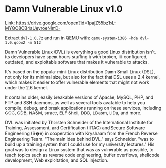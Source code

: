 # Damn Vulnerable Linux v1.0

Link: https://drive.google.com/open?id=1pajZ55bz1sL-MYQO8CB4aUeyroeNImD-

Extract `dvl-1.0.7z` and run in QEMU with: `qemu-system-i386 -hda dvl-1.0.qcow2 -m 512`

Damn Vulnerable Linux (DVL) is everything a good Linux distribution isn't. Its developers have spent hours stuffing it with broken, ill-configured, outdated, and exploitable software that makes it vulnerable to attacks.

It's based on the popular mini-Linux distribution Damn Small Linux (DSL), not only for its minimal size, but also for the fact that DSL uses a 2.4 kernel, which makes it easier to offer vulnerable elements that might not work under the 2.6 kernel.

It contains older, easily breakable versions of Apache, MySQL, PHP, and FTP and SSH daemons, as well as several tools available to help you compile, debug, and break applications running on these services, including GCC, GDB, NASM, strace, ELF Shell, DDD, LDasm, LIDa, and more.

DVL was initiated by Thorsten Schneider of the International Institute for Training, Assessment, and Certification (IITAC) and Secure Software Engineering (S�e) in cooperation with Kryshaam from the French Reverse Engineering Team. "The main idea behind DVL," says Schneider, "was to build up a training system that I could use for my university lectures." His goal was to design a Linux system that was as vulnerable as possible, to teach topics such as reverse code engineering, buffer overflows, shellcode development, Web exploitation, and SQL injection.
